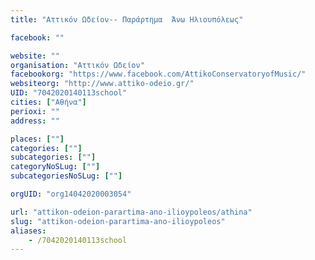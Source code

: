 ```yaml
---
title: "Αττικόν Ωδείον-- Παράρτημα  Άνω Ηλιουπόλεως"

facebook: ""

website: ""
organisation: "Αττικόν Ωδείον"
facebookorg: "https://www.facebook.com/AttikoConservatoryofMusic/"
websiteorg: "http://www.attiko-odeio.gr/"
UID: "7042020140113school"
cities: ["Αθήνα"]
perioxi: ""
address: ""

places: [""]
categories: [""]
subcategories: [""]
categoryNoSLug: [""]
subcategoriesNoSLug: [""]

orgUID: "org14042020003054"

url: "attikon-odeion-parartima-ano-ilioypoleos/athina"
slug: "attikon-odeion-parartima-ano-ilioypoleos"
aliases:
    - /7042020140113school
---
```






